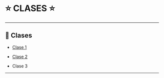 # :star: CLASES :star:

---

## :book: Clases

- [Clase 1](https://github.com/eugenia1984/react-varios-cursos/blob/main/09_cac_react/clases/clase01.md)

- [Clase 2](https://github.com/eugenia1984/react-varios-cursos/blob/main/09_cac_react/clases/clase02.md)

- Clase 3
---
